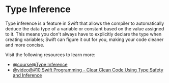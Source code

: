 # Type Inference

Type inference is a feature in Swift that allows the compiler to automatically deduce the data type of a variable or constant based on the value assigned to it. This means you don't always have to explicitly declare the type when creating variables; Swift can figure it out for you, making your code cleaner and more concise.

Visit the following resources to learn more:

- [@course@Type Inference](https://docs.swift.org/swift-book/documentation/the-swift-programming-language/thebasics/#Type-Safety-and-Type-Inference)
- [@video@#10 Swift Programming - Clear Clean Code Using Type Safety and Inference](https://www.youtube.com/watch?v=bgtU62Mkj0A)